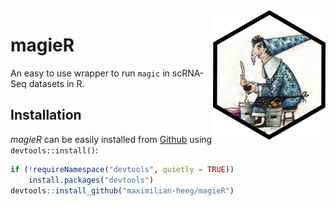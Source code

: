 <img src="man/figures/logo.png" align="right" alt="logo.png" width="180" />

# magieR

An easy to use wrapper to run `magic` in scRNA-Seq datasets in R.

## Installation

_magieR_ can be easily installed from [Github](https://github.com/maximilian-heeg/magieR) using `devtools::install()`:

```r
if (!requireNamespace("devtools", quietly = TRUE))
    install.packages("devtools")
devtools::install_github("maximilian-heeg/magieR")

```

